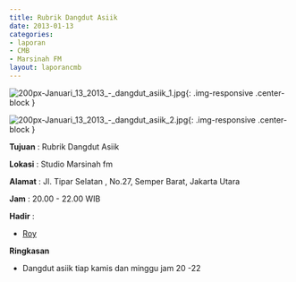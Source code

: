 ```yaml
---
title: Rubrik Dangdut Asiik
date: 2013-01-13
categories:
- laporan
- CMB
- Marsinah FM
layout: laporancmb
---
```


![200px-Januari_13_2013_-_dangdut_asiik_1.jpg](/uploads/200px-Januari_13_2013_-_dangdut_asiik_1.jpg){: .img-responsive .center-block }

![200px-Januari_13_2013_-_dangdut_asiik_2.jpg](/uploads/200px-Januari_13_2013_-_dangdut_asiik_2.jpg){: .img-responsive .center-block }


**Tujuan** : Rubrik Dangdut Asiik 

**Lokasi** : Studio Marsinah fm 

**Alamat** : Jl. Tipar Selatan , No.27, Semper Barat, Jakarta Utara 

**Jam** : 20.00 - 22.00 WIB 

**Hadir** :
* [Roy](http://wiki.ciptamedia.org/wiki/Roy)

**Ringkasan**  
* Dangdut asiik tiap kamis dan minggu jam 20 -22

